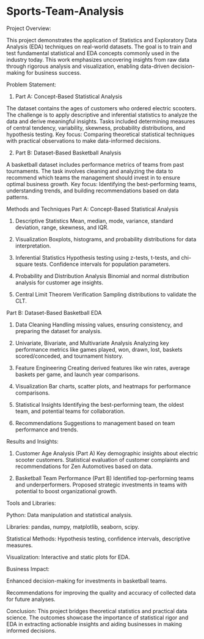 # Sports-Team-Analysis

Project Overview:

This project demonstrates the application of Statistics and Exploratory Data Analysis (EDA) techniques on real-world datasets. The goal is to train and test fundamental statistical and EDA concepts commonly used in the industry today. This work emphasizes uncovering insights from raw data through rigorous analysis and visualization, enabling data-driven decision-making for business success.

Problem Statement:

1. Part A: Concept-Based Statistical Analysis

The dataset contains the ages of customers who ordered electric scooters. The challenge is to apply descriptive and inferential statistics to analyze the data and derive meaningful insights. Tasks included determining measures of central tendency, variability, skewness, probability distributions, and hypothesis testing.
Key focus: Comparing theoretical statistical techniques with practical observations to make data-informed decisions.

2. Part B: Dataset-Based Basketball Analysis

A basketball dataset includes performance metrics of teams from past tournaments. The task involves cleaning and analyzing the data to recommend which teams the management should invest in to ensure optimal business growth.
Key focus: Identifying the best-performing teams, understanding trends, and building recommendations based on data patterns.

Methods and Techniques
Part A: Concept-Based Statistical Analysis

1. Descriptive Statistics
   Mean, median, mode, variance, standard deviation, range, skewness, and IQR.
   
2. Visualization
   Boxplots, histograms, and probability distributions for data interpretation.
   
3. Inferential Statistics
   Hypothesis testing using z-tests, t-tests, and chi-square tests.
   Confidence intervals for population parameters.

4. Probability and Distribution Analysis
   Binomial and normal distribution analysis for customer age insights.

5. Central Limit Theorem Verification
   Sampling distributions to validate the CLT.

Part B: Dataset-Based Basketball EDA

1. Data Cleaning
   Handling missing values, ensuring consistency, and preparing the dataset for analysis.
   
2. Univariate, Bivariate, and Multivariate Analysis
   Analyzing key performance metrics like games played, won, drawn, lost, baskets scored/conceded, and tournament history.

3. Feature Engineering
   Creating derived features like win rates, average baskets per game, and launch year comparisons.

4. Visualization
   Bar charts, scatter plots, and heatmaps for performance comparisons.

5. Statistical Insights
   Identifying the best-performing team, the oldest team, and potential teams for collaboration.

6. Recommendations
   Suggestions to management based on team performance and trends.

Results and Insights:

1. Customer Age Analysis (Part A)
   Key demographic insights about electric scooter customers.
   Statistical evaluation of customer complaints and recommendations for Zen Automotives based on data.

2. Basketball Team Performance (Part B)
   Identified top-performing teams and underperformers.
   Proposed strategic investments in teams with potential to boost organizational growth.

Tools and Libraries:

Python: Data manipulation and statistical analysis.

Libraries: pandas, numpy, matplotlib, seaborn, scipy.

Statistical Methods: Hypothesis testing, confidence intervals, descriptive measures.

Visualization: Interactive and static plots for EDA.

Business Impact:

Enhanced decision-making for investments in basketball teams.

Recommendations for improving the quality and accuracy of collected data for future analyses.

Conclusion:
This project bridges theoretical statistics and practical data science. The outcomes showcase the importance of statistical rigor and EDA in extracting actionable insights and aiding businesses in making informed decisions.
